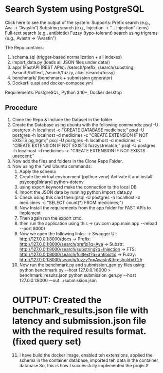 # Search System using PostgreSQL
Click here to see the output of the system: 
Supports:
Prefix search (e.g., Ava → “Avastin”)
Substring search (e.g., Injection → “… Injection” items)
Full-text search (e.g., antibiotic)
Fuzzy (typo-tolerant) search using trigrams (e.g., Avastn → “Avastin”)

The Repo contains:
1. schema.sql (trigger-based normalization + all indexes)
2. import_data.py (loads all JSON files under data/)
3. app/ (FastAPI (REST APIs): /search/prefix, /search/substring, /search/fulltext, /search/fuzzy, alias /search/fussy)
4. benchmark/ (benchmark + submission generator)
5. Dockerfile.api and docker-compose.yml

Requirements: PostgreSQL, Python 3.10+, Docker desktop
## Procedure
1. Clone the Repo & Include the Dataset in the folder
2. Create the Database using ubuntu with the following commands:
psql -U postgres -h localhost -c "CREATE DATABASE medicines;"
psql -U postgres -h localhost -d medicines -c "CREATE EXTENSION IF NOT EXISTS pg_trgm;"
psql -U postgres -h localhost -d medicines -c "CREATE EXTENSION IF NOT EXISTS fuzzystrmatch;"
psql -U postgres -h localhost -d medicines -c "CREATE EXTENSION IF NOT EXISTS unaccent;"
3. Now add the files and folders in the Clone Repo Folder.
4. Now using the "wsl Ubuntu commands: 
    1. Apply the schema
    2. Create the virtual environment (python venv) Activate it and install psycopg[binary] python-dotenv
    3. using export keyword make the connection to the local DB
    4. Import the JSON data by running python import_data.py
    5. Check using this cmd then:(psql -U postgres -h localhost -d medicines -c "SELECT count(*) FROM medicines;")
    6. Now Install the requirements from the app folder for FAST APIs to implement
    7. Then again run the export cmd.
    8. then run the application using this -> (uvicorn app.main:app --reload --port 8000)
    9. Now we open the following links:
        -> Swagger UI: http://127.0.0.1:8000/docs
        -> Prefix: http://127.0.0.1:8000/search/prefix?q=Ava
        -> Substr: http://127.0.0.1:8000/search/substring?q=Injection
        -> FTS: http://127.0.0.1:8000/search/fulltext?q=antibiotic
        -> Fuzzy: http://127.0.0.1:8000/search/fuzzy?q=Avastn&threshold=0.25
    10. Now run the benchmark.py and submission_gen.py files using: 
        python benchmark.py --host 127.0.0.1:8000 > benchmark_results.json
        python submission_gen.py --host 127.0.0.1:8000 --out ../submission.json
    # OUTPUT: Created the benchmark_results.json file with latency and submission.json file with the required results format. (fixed query set)
    11. I have build the docker image, enabled teh extensions, applied the schema in the container database, imported teh data in the container database
So, this is how I successfully implemented the project!